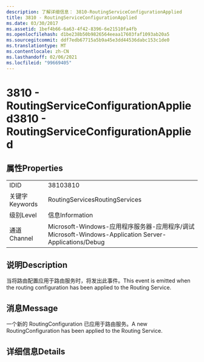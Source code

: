 ```yaml
---
description: 了解详细信息： 3810-RoutingServiceConfigurationApplied
title: 3810 - RoutingServiceConfigurationApplied
ms.date: 03/30/2017
ms.assetid: 1bef4b66-6a63-4f42-8396-6e21510fa4fb
ms.openlocfilehash: d1be238b50b9826564eeaa17603faf1093ab20a5
ms.sourcegitcommit: ddf7edb67715a5b9a45e3dd44536dabc153c1de0
ms.translationtype: MT
ms.contentlocale: zh-CN
ms.lasthandoff: 02/06/2021
ms.locfileid: "99669405"
---
```

# <a name="3810---routingserviceconfigurationapplied"></a><span data-ttu-id="c0c72-103">3810 - RoutingServiceConfigurationApplied</span><span class="sxs-lookup"><span data-stu-id="c0c72-103">3810 - RoutingServiceConfigurationApplied</span></span>

## <a name="properties"></a><span data-ttu-id="c0c72-104">属性</span><span class="sxs-lookup"><span data-stu-id="c0c72-104">Properties</span></span>  
  
|||  
|-|-|  
|<span data-ttu-id="c0c72-105">ID</span><span class="sxs-lookup"><span data-stu-id="c0c72-105">ID</span></span>|<span data-ttu-id="c0c72-106">3810</span><span class="sxs-lookup"><span data-stu-id="c0c72-106">3810</span></span>|  
|<span data-ttu-id="c0c72-107">关键字</span><span class="sxs-lookup"><span data-stu-id="c0c72-107">Keywords</span></span>|<span data-ttu-id="c0c72-108">RoutingServices</span><span class="sxs-lookup"><span data-stu-id="c0c72-108">RoutingServices</span></span>|  
|<span data-ttu-id="c0c72-109">级别</span><span class="sxs-lookup"><span data-stu-id="c0c72-109">Level</span></span>|<span data-ttu-id="c0c72-110">信息</span><span class="sxs-lookup"><span data-stu-id="c0c72-110">Information</span></span>|  
|<span data-ttu-id="c0c72-111">通道</span><span class="sxs-lookup"><span data-stu-id="c0c72-111">Channel</span></span>|<span data-ttu-id="c0c72-112">Microsoft-Windows-应用程序服务器-应用程序/调试</span><span class="sxs-lookup"><span data-stu-id="c0c72-112">Microsoft-Windows-Application Server-Applications/Debug</span></span>|  
  
## <a name="description"></a><span data-ttu-id="c0c72-113">说明</span><span class="sxs-lookup"><span data-stu-id="c0c72-113">Description</span></span>  

 <span data-ttu-id="c0c72-114">当将路由配置应用于路由服务时，将发出此事件。</span><span class="sxs-lookup"><span data-stu-id="c0c72-114">This event is emitted when the routing configuration has been applied to the Routing Service.</span></span>  
  
## <a name="message"></a><span data-ttu-id="c0c72-115">消息</span><span class="sxs-lookup"><span data-stu-id="c0c72-115">Message</span></span>  

 <span data-ttu-id="c0c72-116">一个新的 RoutingConfiguration 已应用于路由服务。</span><span class="sxs-lookup"><span data-stu-id="c0c72-116">A new RoutingConfiguration has been applied to the Routing Service.</span></span>  
  
## <a name="details"></a><span data-ttu-id="c0c72-117">详细信息</span><span class="sxs-lookup"><span data-stu-id="c0c72-117">Details</span></span>
